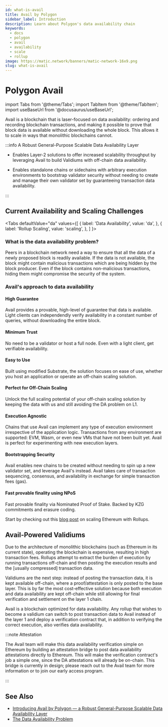 ```yaml
---
id: what-is-avail
title: Avail by Polygon
sidebar_label: Introduction
description: Learn about Polygon's data availability chain
keywords:
  - docs
  - polygon
  - avail
  - availability
  - scale
  - rollup
image: https://matic.network/banners/matic-network-16x9.png
slug: what-is-avail
---
```


# **Polygon Avail**

import Tabs from '@theme/Tabs';
import TabItem from '@theme/TabItem';
import useBaseUrl from '@docusaurus/useBaseUrl';

Avail is a blockchain that is laser-focused on data availability: ordering and recording blockchain transactions, and making it possible to prove that block data is available without downloading the whole block. This allows it to scale in ways that monolithic blockchains cannot.

:::info A Robust General-Purpose Scalable Data Availability Layer

* Enables Layer-2 solutions to offer increased scalability throughput by leveraging Avail to build Validiums with off-chain data availability.

* Enables standalone chains or sidechains with arbitrary execution environments to bootstrap validator security without needing to create and manage their own validator set by guaranteeing transaction data availability.

:::

## **Current Availability and Scaling Challenges**

<Tabs
  defaultValue="da"
  values={[
    { label: 'Data Availability', value: 'da', },
    { label: 'Rollup Scaling', value: 'scaling', },
  ]
}>
<TabItem value="da">

### **What is the data availability problem?**

Peers in a blockchain network need a way to ensure that all the data of a newly proposed block is 
readily available. If the data is not available, the block might contain malicious transactions 
which are being hidden by the block producer. Even if the block contains non-malicious transactions, 
hiding them might compromise the security of the system.

### **Avail's approach to data availability**

#### **High Guarantee**

Avail provides a provable, high-level of guarantee that data is available. Light clients can independendly verify availability in a constant number of queries, without downloading the entire block.

#### **Minimum Trust**

No need to be a validator or host a full node. Even with a light client, get verifiable availability.

#### **Easy to Use**

Built using modified Substrate, the solution focuses on ease of use, whether you host an application or
operate an off-chain scaling solution.

#### **Perfect for Off-Chain Scaling**

Unlock the full scaling potential of your off-chain scaling solution by keeping the data with us and
still avoiding the DA problem on L1.

#### **Execution Agnostic**

Chains that use Avail can implement any type of execution environment irrespective of the application logic. Transactions from any environment are supported: EVM, Wasm, or even new VMs that have not been built yet. Avail is perfect for experimenting with new execution layers.

#### **Bootstrapping Security**

Avail enables new chains to be created without needing to spin up a new validator set, and leverage Avail's instead. Avail takes care of transaction sequencing, consensus, and availability in exchange for simple transaction fees (gas).

#### **Fast provable finality using NPoS**

Fast provable finality via Nominated Proof of Stake. Backed by KZG
commitments and erasure coding.

</TabItem>
<TabItem value="scaling">

Start by checking out this [blog post](https://blog.polygon.technology/polygon-research-ethereum-scaling-with-rollups-8a2c221bf644/) on scaling Ethereum with Rollups.

## **Avail-Powered Validiums**

Due to the architecture of monolithic blockchains (such as Ethereum in its current state), operating the blockchain is expensive, resulting in high transaction fees. Rollups attempt to extract the burden of execution by running transactions off-chain and then posting the execution results and the [usually compressed] transaction data.

Validiums are the next step: instead of posting the transaction data, it is kept available off-chain, where a proof/attestation is only posted to the base layer. This is by far the most cost-effective solution because both execution and data availability are kept off-chain while still allowing for final verification and settlement on the layer 1 chain.

Avail is a blockchain optimized for data availability. Any rollup that wishes to become a validium can switch to post transaction data to Avail instead of the layer 1 and deploy a verification contract that, in addition to verifying the correct execution, also verifies data availability.

:::note Attestation

The Avail team will make this data availability verification simple on Ethereum by building an attestation bridge to post data availability attestations directly to Ethereum. This will make the verification contract's job a simple one, since the DA attestations will already be on-chain. This bridge is currently in design; please reach out to the Avail team for more information or to join our early access program.

:::

</TabItem>
</Tabs>

## **See Also**

* [Introducing Avail by Polygon — a Robust General-Purpose Scalable Data Availability Layer](https://polygontech.medium.com/introducing-avail-by-polygon-a-robust-general-purpose-scalable-data-availability-layer-98bc9814c048)
* [The Data Availability Problem](https://blog.polygon.technology/the-data-availability-problem-6b74b619ffcc/)
